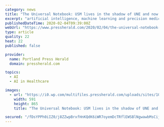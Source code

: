 ```yaml
---
category: news
title: "The Universal Notebook: USM lives in the shadow of UNE and now Northeastern"
excerpt: "artificial intelligence, machine learning and precision medicine. Rep. Chellie Pingree called it “a wow moment.” Mayor Kate Snyder called it “a game-changer for Portland.” Gov. Janet Mills said, “It’s not just about Portland. This is good for the entire state of Maine.” David Roux described the new program as “an elite ..."
publishedDateTime: 2020-02-04T09:39:00Z
webUrl: "https://www.pressherald.com/2020/02/04/the-universal-notebook-usm-lives-in-the-shadow-of-une-and-now-northeastern/"
type: article
quality: 22
heat: 22
published: false

provider:
  name: Portland Press Herald
  domain: pressherald.com

topics:
  - AI
  - AI in Healthcare

images:
  - url: "https://i0.wp.com/multifiles.pressherald.com/uploads/sites/10/2019/06/beem-edgar-op.jpg?fit=591%2C865&#038;ssl=1"
    width: 591
    height: 865
    title: "The Universal Notebook: USM lives in the shadow of UNE and now Northeastern"

secured: "/fDsYPPh0iIZ0/j8ZZwpBrxfHnKQdK6iWR7oyemDcTRflEWSBlNgwawbMsCijGYuX9Z2rELQwPLtb0ADHONowhXxN+f1oW+S0elvUyavqyIvJQQWzsxN+mMugbleUH5GJORR2MEVJckl6kWSroDaIPPgq3eGpdewWVbjtPwmnLNnB/BbmP7iVh7yXlG5eB1a1aS8ZLqTlz7M1Gv8p7150BX7KId+Bnm3uHtiF2inq4NVS/Qit7zz649U6iSpcE8AeteF8Ag+IPGmAHNRaUqtFnTy2iaBRoPSa3juIrek2L1muF+Qs6IHLUYgmXSop6ad;RO/WOUpR50ogDhl6y0Z6Eg=="
---
```


